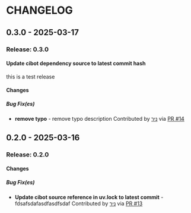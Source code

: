 CHANGELOG
=========
0.3.0 - 2025-03-17
--------------------
### Release: 0.3.0
#### Update cibot dependency source to latest commit hash
this is a test release
#### Changes
##### Bug Fix(es)
- **remove typo** - remove typo description
 Contributed by [ניר](https://github.com/ניר) via [PR #14](https://github.com/nrbnlulu/cibot_test/pull/14/)


0.2.0 - 2025-03-16
--------------------
### Release: 0.2.0
#### Changes
##### Bug Fix(es)
- **Update cibot source reference in uv.lock to latest commit** - fdsafsdafasdfasdfsdaf
 Contributed by [ניר](https://github.com/ניר) via [PR #13](https://github.com/nrbnlulu/cibot_test/pull/13/)
